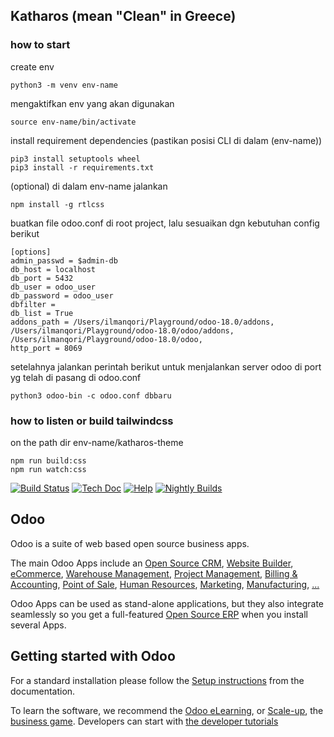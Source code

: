 ## Katharos (mean "Clean" in Greece)

### how to start

create env
```
python3 -m venv env-name
```
mengaktifkan env yang akan digunakan
```
source env-name/bin/activate
```

install requirement dependencies (pastikan posisi CLI di dalam (env-name)) 
```
pip3 install setuptools wheel
pip3 install -r requirements.txt
```

(optional) di dalam env-name jalankan
```
npm install -g rtlcss
```

buatkan file odoo.conf di root project, lalu sesuaikan dgn kebutuhan config berikut
```
[options]
admin_passwd = $admin-db
db_host = localhost
db_port = 5432
db_user = odoo_user
db_password = odoo_user
dbfilter =
db_list = True
addons_path = /Users/ilmanqori/Playground/odoo-18.0/addons, /Users/ilmanqori/Playground/odoo-18.0/odoo/addons, /Users/ilmanqori/Playground/odoo-18.0/odoo,
http_port = 8069
```

setelahnya jalankan perintah berikut untuk menjalankan server odoo di port yg telah di pasang di odoo.conf
```
python3 odoo-bin -c odoo.conf dbbaru
```

### how to listen or build tailwindcss

on the path dir env-name/katharos-theme
```
npm run build:css
npm run watch:css
```


[![Build Status](https://runbot.odoo.com/runbot/badge/flat/1/master.svg)](https://runbot.odoo.com/runbot)
[![Tech Doc](https://img.shields.io/badge/master-docs-875A7B.svg?style=flat&colorA=8F8F8F)](https://www.odoo.com/documentation/master)
[![Help](https://img.shields.io/badge/master-help-875A7B.svg?style=flat&colorA=8F8F8F)](https://www.odoo.com/forum/help-1)
[![Nightly Builds](https://img.shields.io/badge/master-nightly-875A7B.svg?style=flat&colorA=8F8F8F)](https://nightly.odoo.com/)

Odoo
----

Odoo is a suite of web based open source business apps.

The main Odoo Apps include an <a href="https://www.odoo.com/page/crm">Open Source CRM</a>,
<a href="https://www.odoo.com/app/website">Website Builder</a>,
<a href="https://www.odoo.com/app/ecommerce">eCommerce</a>,
<a href="https://www.odoo.com/app/inventory">Warehouse Management</a>,
<a href="https://www.odoo.com/app/project">Project Management</a>,
<a href="https://www.odoo.com/app/accounting">Billing &amp; Accounting</a>,
<a href="https://www.odoo.com/app/point-of-sale-shop">Point of Sale</a>,
<a href="https://www.odoo.com/app/employees">Human Resources</a>,
<a href="https://www.odoo.com/app/social-marketing">Marketing</a>,
<a href="https://www.odoo.com/app/manufacturing">Manufacturing</a>,
<a href="https://www.odoo.com/">...</a>

Odoo Apps can be used as stand-alone applications, but they also integrate seamlessly so you get
a full-featured <a href="https://www.odoo.com">Open Source ERP</a> when you install several Apps.

Getting started with Odoo
-------------------------

For a standard installation please follow the <a href="https://www.odoo.com/documentation/master/administration/install/install.html">Setup instructions</a>
from the documentation.

To learn the software, we recommend the <a href="https://www.odoo.com/slides">Odoo eLearning</a>, or <a href="https://www.odoo.com/page/scale-up-business-game">Scale-up</a>, the <a href="https://www.odoo.com/page/scale-up-business-game">business game</a>. Developers can start with <a href="https://www.odoo.com/documentation/master/developer/howtos.html">the developer tutorials</a>
